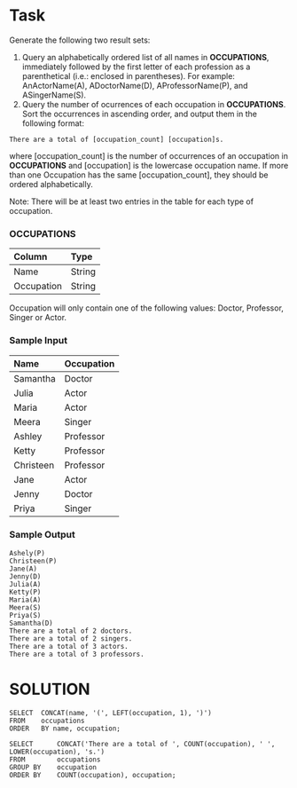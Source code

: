 # Task
Generate the following two result sets:

1. Query an alphabetically ordered list of all names in **OCCUPATIONS**, immediately followed by the first letter of each profession as a parenthetical (i.e.: enclosed in parentheses). For example: AnActorName(A), ADoctorName(D), AProfessorName(P), and ASingerName(S).
2. Query the number of ocurrences of each occupation in **OCCUPATIONS**. Sort the occurrences in ascending order, and output them in the following format:
```
There are a total of [occupation_count] [occupation]s.
```

where [occupation_count] is the number of occurrences of an occupation in **OCCUPATIONS** and [occupation] is the lowercase occupation name. If more than one Occupation has the same [occupation_count], they should be ordered alphabetically.

Note: There will be at least two entries in the table for each type of occupation.

### OCCUPATIONS

| Column      | Type    |  
| :---------- | :------ |
| Name        | String  |
| Occupation  | String  |

Occupation will only contain one of the following values: Doctor, Professor, Singer or Actor.

### Sample Input
| Name      | Occupation |  
| :-------- | :--------- |
| Samantha  | Doctor     |
| Julia     | Actor      |
| Maria     | Actor      |
| Meera     | Singer     |
| Ashley    | Professor  |
| Ketty     | Professor  |
| Christeen | Professor  |
| Jane      | Actor      |
| Jenny     | Doctor     |
| Priya     | Singer     |

### Sample Output
```
Ashely(P)
Christeen(P)
Jane(A)
Jenny(D)
Julia(A)
Ketty(P)
Maria(A)
Meera(S)
Priya(S)
Samantha(D)
There are a total of 2 doctors.
There are a total of 2 singers.
There are a total of 3 actors.
There are a total of 3 professors.
```

# SOLUTION
```
SELECT  CONCAT(name, '(', LEFT(occupation, 1), ')')
FROM    occupations
ORDER   BY name, occupation;

SELECT      CONCAT('There are a total of ', COUNT(occupation), ' ', LOWER(occupation), 's.')
FROM        occupations
GROUP BY    occupation
ORDER BY    COUNT(occupation), occupation;
```
